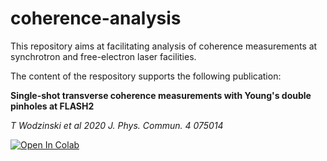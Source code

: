 # coherence-analysis

This repository aims at facilitating analysis of coherence measurements at synchrotron and free-electron laser facilities.

The content of the respository supports the following publication:

**Single-shot transverse coherence measurements with Young's double
pinholes at FLASH2**

*T Wodzinski et al 2020 J. Phys. Commun. 4 075014*

[![Open In Colab](https://colab.research.google.com/assets/colab-badge.svg)](https://colab.research.google.com/github/ThomasWodzinski/coherence-analysis/blob/develop/main.ipynb)